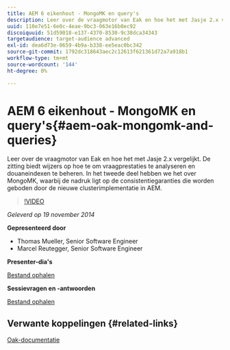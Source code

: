 ```yaml
---
title: AEM 6 eikenhout - MongoMK en query's
description: Leer over de vraagmotor van Eak en hoe het met Jasje 2.x vergelijkt. De zitting biedt wijzers op hoe te om vraagprestaties te analyseren en douaneindexen te beheren. In het tweede deel hebben we het over MongoMK, waarbij de nadruk ligt op de consistentiegaranties die worden geboden door de nieuwe clusterimplementatie in AEM.
uuid: 110e7e51-6e0c-4eae-9bc3-063e16b0ec92
discoiquuid: 51d59018-e137-4370-8530-9c38dca34343
targetaudience: target-audience advanced
exl-id: dea6d73e-0659-4b9a-b338-ee5eac0bc342
source-git-commit: 1792dc318643aec2c12613f621361d72a7a918b1
workflow-type: tm+mt
source-wordcount: '144'
ht-degree: 0%

---
```


# AEM 6 eikenhout - MongoMK en query&#39;s{#aem-oak-mongomk-and-queries}

Leer over de vraagmotor van Eak en hoe het met Jasje 2.x vergelijkt. De zitting biedt wijzers op hoe te om vraagprestaties te analyseren en douaneindexen te beheren. In het tweede deel hebben we het over MongoMK, waarbij de nadruk ligt op de consistentiegaranties die worden geboden door de nieuwe clusterimplementatie in AEM.

>[!VIDEO](https://video.tv.adobe.com/v/19402/?quality=9)

*Geleverd op 19 november 2014*

**Gepresenteerd door**

* Thomas Mueller, Senior Software Engineer
* Marcel Reutegger, Senior Software Engineer

**Presenter-dia&#39;s**

[Bestand ophalen](assets/aem-6-oak-mongomk-and-queries.pdf)

**Sessievragen en -antwoorden**

[Bestand ophalen](assets/q-a-11-19-14-gem-session-oak.pdf)

## Verwante koppelingen {#related-links}

[Oak-documentatie](https://jackrabbit.apache.org/oak/docs/)

<!--
[Get back to the Overview](https://helpx.adobe.com/experience-manager/kt/eseminars/gems/aem-index.html)
-->
